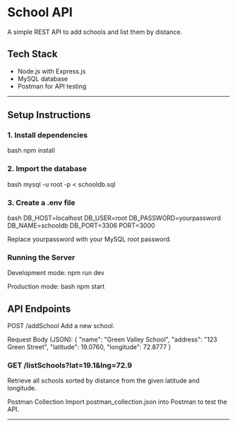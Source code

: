 # School API

A simple REST API to add schools and list them by distance.

## Tech Stack
- Node.js with Express.js
- MySQL database
- Postman for API testing

---

## Setup Instructions

### 1. Install dependencies
bash
npm install

### 2. Import the database
bash
mysql -u root -p < schooldb.sql
### 3. Create a .env file
bash
DB_HOST=localhost
DB_USER=root
DB_PASSWORD=yourpassword
DB_NAME=schooldb
DB_PORT=3306
PORT=3000

Replace yourpassword with your MySQL root password.

### Running the Server
Development mode:
npm run dev

Production mode:
bash
npm start

## API Endpoints
POST /addSchool
Add a new school.

Request Body (JSON):
{
  "name": "Green Valley School",
  "address": "123 Green Street",
  "latitude": 19.0760,
  "longitude": 72.8777
}

### GET /listSchools?lat=19.1&lng=72.9
Retrieve all schools sorted by distance from the given latitude and longitude.

Postman Collection
Import postman_collection.json into Postman to test the API.

---

